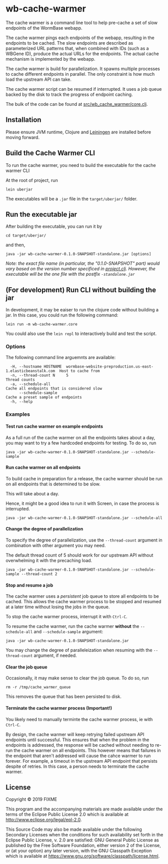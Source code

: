 # wb-cache-warmer

The cache warmer is a command line tool to help pre-cache a set of slow endpoints of the WormBase webapp.

The cache warmer pings each endpoints of the webapp, resulting in the endpoints to be cached. The slow endpoints are described as parameterized URL patterns that, when combined with IDs (such as a WBGene ID), produce the actual URLs for the endpoints. The actual cache mechanism is implemented by the webapp.

The cache warmer is build for parallelization. It spawns multiple processes to cache different endpoints in parallel. The only constraint is how much load the upstream API can take.

The cache warmer script can be resumed if interrupted. It uses a job queue backed by the disk to track the progress of endpoint caching.

The bulk of the code can be found at [src/wb_cache_warmer/core.clj](src/wb_cache_warmer/core.clj).

## Installation

Please ensure JVM runtime, Clojure and [Leiningen](https://github.com/technomancy/leiningen) are installed before moving forward.

## Build the Cache Warmer CLI

To run the cache warmer, you need to build the executable for the cache warmer CLI

At the root of project, run

```
lein uberjar
```

The executables will be a `.jar` file in the `target/uberjar/` folder.

## Run the executable jar

After building the executable, you can run it by

```
cd target/uberjar/
```

and then,

```
java -jar wb-cache-warmer-0.1.0-SNAPSHOT-standalone.jar [options]

```

_Note: the exact file name (in particular, the "0.1.0-SNAPSHOT" part) would vary based on the version number specificed in [project.clj](project.cli). However, the executable will be the one file with the postfix `-standalone.jar`_


## (For development) Run CLI without building the jar

In development, it may be eaiser to run the clojure code without building a jar. In this case, you could run the following command:

```
lein run -m wb-cache-warmer.core
```

You could also use the `lein repl` to interactively build and test the script.

### Options

The following command line arguemnts are available:

```
  -H, --hostname HOSTNAME  wormbase-website-preproduction.us-east-1.elasticbeanstalk.com  Host to cache from
  -n, --thread-count N     5                                                              Thread counts
  -a, --schedule-all                                                                      Cache all endpoints that is considered slow
      --schedule-sample                                                                   Cache a preset sample of endpoints
  -h, --help
```


### Examples

#### Test run cache warmer on example endpoints

As a full run of the cache warmer on all the endpoints takes about a day, you may want to try a few hardcoded endpoints for testing. To do so, run

```
java -jar wb-cache-warmer-0.1.0-SNAPSHOT-standalone.jar --schedule-sample
```

#### Run cache warmer on all endpoints

To build cache in preparation for a release, the cache warmer should be run on all endpoints that is determined to be slow.

This will take about a day.

Hence, it might be a good idea to run it with Screen, in case the process is interrupted.

```
java -jar wb-cache-warmer-0.1.0-SNAPSHOT-standalone.jar --schedule-all
```

#### Change the degree of parallelization

To specify the degree of parallelization, use the `--thread-count` argument in combination with other argument you may need.

The default thread count of 5 should work for our upstream API without overwhelming it with the precaching load.


```
java -jar wb-cache-warmer-0.1.0-SNAPSHOT-standalone.jar --schedule-sample --thread-count 2
```

#### Stop and resume a job

The cache warmer uses a _persistent_ job queue to store all endpoints to be cached. This allows the cache warmer process to be stopped and resumed at a later time without losing the jobs in the queue.

To stop the cache warmer process, interrupt it with `Ctrl-C`.

To resume the cache warmer, run the cache warmer **without** the `--schedule-all` and `--schedule-sample` argument:

```
java -jar wb-cache-warmer-0.1.0-SNAPSHOT-standalone.jar
```

You may change the degree of paralleleization when resuming with the `--thread-count` argument, if needed.

#### Clear the job queue

Occasionally, it may make sense to clear the job queue. To do so, run

```
rm -r /tmp/cache_warmer_queue
```

This removes the queue that has been persisted to disk.


#### Terminate the cache warmer process (Important!)

You likely need to manually terminte the cache warmer process, ie with `Ctrl-C`.

By design, the cache warmer will keep retrying failed upstream API endpoints until successful. This ensures that when the problem in the endpoints is addressed, the response will be cached without needing to re-run the cache warmer on all endpoints. This however means that failures in the endpoint that aren't addressed will cause the cahce warmer to run forever. For example, a timeout in the upstream API endpoint that persists despite of retries. In this case, a person needs to terminate the cache warmer.



## License

Copyright © 2019 FIXME

This program and the accompanying materials are made available under the
terms of the Eclipse Public License 2.0 which is available at
http://www.eclipse.org/legal/epl-2.0.

This Source Code may also be made available under the following Secondary
Licenses when the conditions for such availability set forth in the Eclipse
Public License, v. 2.0 are satisfied: GNU General Public License as published by
the Free Software Foundation, either version 2 of the License, or (at your
option) any later version, with the GNU Classpath Exception which is available
at https://www.gnu.org/software/classpath/license.html.
